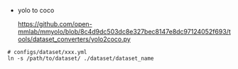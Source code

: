 - yolo to coco

    https://github.com/open-mmlab/mmyolo/blob/8c4d9dc503dc8e327bec8147e8dc97124052f693/tools/dataset_converters/yolo2coco.py

```
# configs/dataset/xxx.yml
ln -s /path/to/dataset/ ./dataset/dataset_name
```
